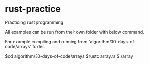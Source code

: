 # rust-practice
Practicing rust programming.

All examples can be run from their own folder with below command.

For example compiling and running from 'algorithm/30-days-of-code/arrays' folder.

$cd algorithm/30-days-of-code/arrays
$rustc array.rs
$./array


